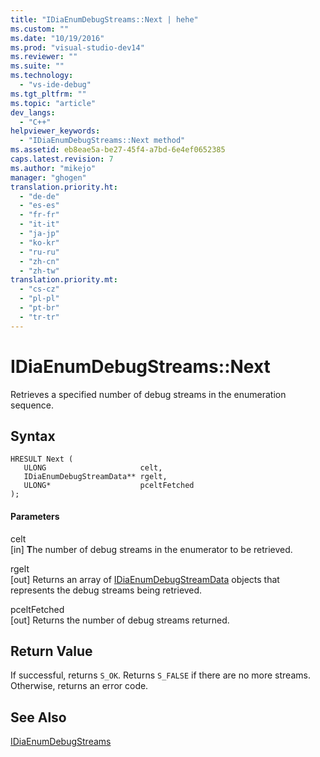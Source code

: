 ```yaml
---
title: "IDiaEnumDebugStreams::Next | hehe"
ms.custom: ""
ms.date: "10/19/2016"
ms.prod: "visual-studio-dev14"
ms.reviewer: ""
ms.suite: ""
ms.technology: 
  - "vs-ide-debug"
ms.tgt_pltfrm: ""
ms.topic: "article"
dev_langs: 
  - "C++"
helpviewer_keywords: 
  - "IDiaEnumDebugStreams::Next method"
ms.assetid: eb8eae5a-be27-45f4-a7bd-6e4ef0652385
caps.latest.revision: 7
ms.author: "mikejo"
manager: "ghogen"
translation.priority.ht: 
  - "de-de"
  - "es-es"
  - "fr-fr"
  - "it-it"
  - "ja-jp"
  - "ko-kr"
  - "ru-ru"
  - "zh-cn"
  - "zh-tw"
translation.priority.mt: 
  - "cs-cz"
  - "pl-pl"
  - "pt-br"
  - "tr-tr"
---
```

# IDiaEnumDebugStreams::Next
Retrieves a specified number of debug streams in the enumeration sequence.  
  
## Syntax  
  
```cpp#  
HRESULT Next (   
   ULONG                     celt,   
   IDiaEnumDebugStreamData** rgelt,  
   ULONG*                    pceltFetched  
);  
```  
  
#### Parameters  
 celt  
 [in] **T**he number of debug streams in the enumerator to be retrieved.  
  
 rgelt  
 [out] Returns an array of [IDiaEnumDebugStreamData](../debug-interface-access/idiaenumdebugstreamdata.md) objects that represents the debug streams being retrieved.  
  
 pceltFetched  
 [out] Returns the number of debug streams returned.  
  
## Return Value  
 If successful, returns `S_OK`. Returns `S_FALSE` if there are no more streams. Otherwise, returns an error code.  
  
## See Also  
 [IDiaEnumDebugStreams](../debug-interface-access/idiaenumdebugstreams.md)